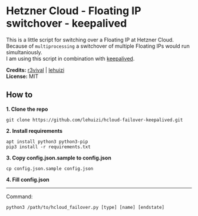 # Hetzner Cloud - Floating IP switchover - keepalived

This is a little script for switching over a Floating IP at Hetzner Cloud.  
Because of `multiprocessing` a switchover of multiple Floating IPs would run simultaniously.  
I am using this script in combination with [keepalived](http://www.keepalived.org).

**Credits:** [r3vival](https://github.com/r3vival) | [lehuizi](https://github.com/lehuizi)  
**License:** MIT


## How to

**1. Clone the repo**
```
git clone https://github.com/lehuizi/hcloud-failover-keepalived.git
```

**2. Install requirements**
```
apt install python3 python3-pip
pip3 install -r requirements.txt
```

**3. Copy config.json.sample to config.json**
```
cp config.json.sample config.json
```

**4. Fill config.json**

---

Command:  
```
python3 /path/to/hcloud_failover.py [type] [name] [endstate]
```
